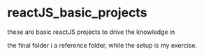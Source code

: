 # reactJS_basic_projects
these are basic reactJS projects to drive the knowledge in

the final folder i a reference folder, while the setup is my exercise. 
